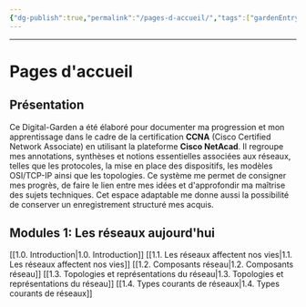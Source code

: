 ```yaml
---
{"dg-publish":true,"permalink":"/pages-d-accueil/","tags":["gardenEntry"]}
---
```


---
# Pages d'accueil

## Présentation
Ce Digital-Garden a été élaboré pour documenter ma progression et mon apprentissage dans le cadre de la certification **CCNA** (Cisco Certified Network Associate) en utilisant la plateforme **Cisco NetAcad**. 
Il regroupe mes annotations, synthèses et notions essentielles associées aux réseaux, telles que les protocoles, la mise en place des dispositifs, les modèles OSI/TCP-IP ainsi que les topologies. 
Ce système me permet de consigner mes progrès, de faire le lien entre mes idées et d'approfondir ma maîtrise des sujets techniques. Cet espace adaptable me donne aussi la possibilité de conserver un enregistrement structuré mes acquis.
## Modules 1: Les réseaux aujourd'hui
[[1.0. Introduction\|1.0. Introduction]]
[[1.1. Les réseaux affectent nos vies\|1.1. Les réseaux affectent nos vies]]
[[1.2. Composants réseau\|1.2. Composants réseau]]
[[1.3. Topologies et représentations du réseau\|1.3. Topologies et représentations du réseau]]
[[1.4. Types courants de réseaux\|1.4. Types courants de réseaux]]
